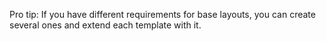 Pro tip: 
If you have different requirements for base layouts, you can create several ones and extend each template with it.